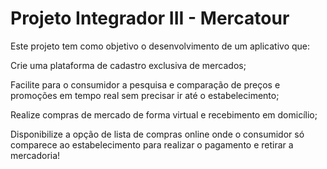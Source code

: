 # Projeto Integrador III - Mercatour
Este projeto tem como objetivo o desenvolvimento de um aplicativo que:

Crie uma plataforma de cadastro exclusiva de mercados;

Facilite para o consumidor a pesquisa e comparação de preços e promoções em tempo real sem precisar ir até o estabelecimento;

Realize compras de mercado de forma virtual e recebimento em domicílio;

Disponibilize a opção de lista de compras online onde o consumidor só comparece ao estabelecimento para realizar o pagamento e retirar a mercadoria!
